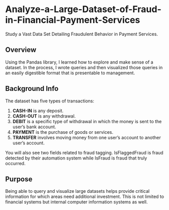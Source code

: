 # Analyze-a-Large-Dataset-of-Fraud-in-Financial-Payment-Services
Study a Vast Data Set Detailing Fraudulent Behavior in Payment Services.

## Overview
Using the Pandas library, I learned how to explore and make sense of a dataset. In the process, I wrote queries and then visualized those queries in an easily digestible format that is presentable to management.

## Background Info
The dataset has five types of transactions:

1. **CASH-IN** is any deposit.
2. **CASH-OUT** is any withdrawal.
3. **DEBIT** is a specific type of withdrawal in which the money is sent to the user’s bank account.
4. **PAYMENT** is the purchase of goods or services.
5. **TRANSFER** involves moving money from one user’s account to another user’s account.

You will also see two fields related to fraud tagging. IsFlaggedFraud is fraud detected by their automation system while IsFraud is fraud that truly occurred.

## Purpose
Being able to query and visualize large datasets helps provide critical information for which areas need additional investment. This is not limited to financial systems but internal computer information systems as well.
